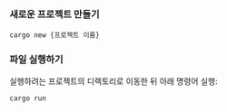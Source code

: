 ### 새로운 프로젝트 만들기

```
cargo new {프로젝트 이름}
```

### 파일 실행하기

실행하려는 프로젝트의 디렉토리로 이동한 뒤 아래 명령어 실행:
```
cargo run
```
